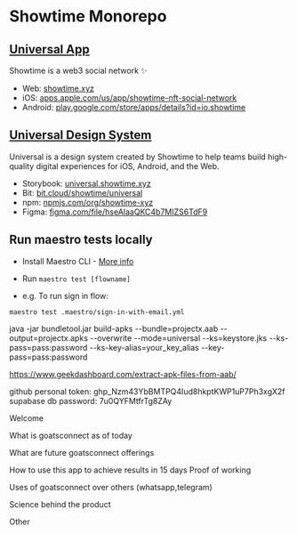 # Showtime Monorepo

## [Universal App](/packages/app/README.md)

Showtime is a web3 social network ✨

- Web: [showtime.xyz](https://showtime.xyz)
- iOS: [apps.apple.com/us/app/showtime-nft-social-network](https://apps.apple.com/us/app/showtime-nft-social-network/id1606611688)
- Android: [play.google.com/store/apps/details?id=io.showtime](https://play.google.com/store/apps/details?id=io.showtime)

## [Universal Design System](/packages/design-system/README.md)

Universal is a design system created by Showtime to help teams build high-quality
digital experiences for iOS, Android, and the Web.

- Storybook: [universal.showtime.xyz](https://universal.showtime.xyz)
- Bit: [bit.cloud/showtime/universal](https://bit.cloud/showtime/universal)
- npm: [npmjs.com/org/showtime-xyz](https://npmjs.com/org/showtime-xyz)
- Figma: [figma.com/file/hseAlaaQKC4b7MIZS6TdF9](https://figma.com/file/hseAlaaQKC4b7MIZS6TdF9)

## Run maestro tests locally

- Install Maestro CLI - [More info](https://maestro.mobile.dev/)

- Run `maestro test [flowname]`

- e.g. To run sign in flow:

```
maestro test .maestro/sign-in-with-email.yml
```

java -jar bundletool.jar build-apks --bundle=projectx.aab --output=projectx.apks --overwrite --mode=universal --ks=keystore.jks --ks-pass=pass:password --ks-key-alias=your_key_alias --key-pass=pass:password

https://www.geekdashboard.com/extract-apk-files-from-aab/

github personal token: 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
supabase db password: 7u0QYFMtfrTg8ZAy





Welcome

What is goatsconnect as of today

What are future goatsconnect offerings

How to use this app to achieve results in 15 days
Proof of working

Uses of goatsconnect over others (whatsapp,telegram)

Science behind the product

Other


